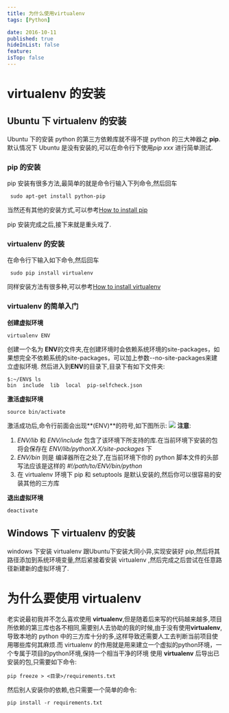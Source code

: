 ```yaml
---
title: 为什么使用virtualenv
tags: [Python]

date: 2016-10-11
published: true
hideInList: false
feature: 
isTop: false
---
```







# virtualenv 的安装
## Ubuntu 下 virtualenv 的安装
Ubuntu 下的安装 python 的第三方依赖库就不得不提 python 的三大神器之 **pip**.默认情况下 Ubuntu 是没有安装的,可以在命令行下使用*pip xxx* 进行简单测试.

### pip 的安装
pip 安装有很多方法,最简单的就是命令行输入下列命令,然后回车
```shell
 sudo apt-get install python-pip
```
当然还有其他的安装方式,可以参考[How to install pip](https://pip.pypa.io/en/stable/installing/)

pip 安装完成之后,接下来就是重头戏了.
### virtualenv 的安装
在命令行下输入如下命令,然后回车
```shell
 sudo pip install virtualenv
```
同样安装方法有很多种,可以参考[How to install virtualenv](https://virtualenv.pypa.io/en/stable/installation/)

### virtualenv 的简单入门

**创建虚拟环境**
```shell
virtualenv ENV
```

创建一个名为 **ENV**的文件夹,在创建环境时会依赖系统环境的site-packages，如果想完全不依赖系统的site-packages，可以加上参数--no-site-packages来建立虚拟环境.
然后进入到**ENV**的目录下,目录下有如下文件夹:
```shell
$:~/ENV$ ls
bin  include  lib  local  pip-selfcheck.json
```
**激活虚拟环境**
```shell
source bin/activate
```
激活成功后,命令行前面会出现**(ENV)**的符号,如下图所示:
![](http://ww4.sinaimg.cn/large/d9e82fa4jw1f8njgfw9bcj20k200yt8w.jpg)
**注意**:
1. *ENV/lib* 和 *ENV/include* 包含了该环境下所支持的库.在当前环境下安装的包将会保存在 *ENV/lib/pythonX.X/site-packages* 下
2. *ENV/bin* 则是 编译器所在之处了,在当前环境下你的 python 脚本文件的头部写法应该是这样的 *#!/path/to/ENV/bin/python*
3. 在 virtualenv 环境下 pip 和 setuptools 是默认安装的,然后你可以很容易的安装其他的三方库

**退出虚拟环境**
```shell
deactivate
```

## Windows 下 virtualenv 的安装
windows 下安装 virtualenv 跟Ubuntu下安装大同小异,实现安装好 pip,然后将其路径添加到系统环境变量,然后紧接着安装 virtualenv ,然后完成之后尝试在任意路径新建新的虚拟环境了.

# 为什么要使用 virtualenv
老实说最初我并不怎么喜欢使用 **virtualenv**,但是随着后来写的代码越来越多,项目所依赖的第三库也各不相同,需要别人去协助的我的时候,由于没有使用**virtualenv**,导致本地的 python 中的三方库十分的多,这样导致还需要人工去判断当前项目使用哪些库何其麻烦.而 virtualenv 的作用就是用来建立一个虚拟的python环境，一个专属于项目的python环境,保持一个相当干净的环境
使用 **virtualenv** 后导出已安装的包,只需要如下命令:
```shell
pip freeze > <目录>/requirements.txt
```
然后别人安装你的依赖,也只需要一个简单的命令:
```shell
pip install -r requirements.txt
```